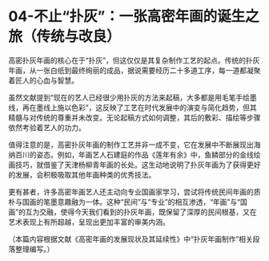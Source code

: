 # 04-不止“扑灰”：一张高密年画的诞生之旅（传统与改良）

高密扑灰年画的核心在于“扑灰”，但这仅仅是其复杂制作工艺的起点。传统的扑灰年画，从一张白纸到最终绚丽的成品，据说需要经历二十多道工序，每一道都凝聚着匠人的心血与智慧。

虽然文献提到“现在的艺人已经很少用扑灰的方法来起稿，大多都是用毛笔手绘墨线，再在墨线上施以色彩”，这反映了工艺在时代发展中的演变与简化趋势，但其精髓与对传统的尊重并未改变。无论起稿方式如何调整，其后的敷彩、描绘等步骤依然考验着艺人的功力。

值得注意的是，高密扑灰年画的制作工艺并非一成不变，它在发展中不断展现出海纳百川的姿态。例如，年画艺人石建庭的作品《莲年有余》中，鱼鳞部分的金线绘画技巧，就借鉴了天津杨柳青年画的长处。这生动地说明了扑灰年画为了获得更好的发展，会积极吸取其他年画种类的优秀技法。

更有甚者，许多高密年画艺人还主动向专业国画家学习，尝试将传统民间年画的质朴与国画的笔墨意趣融为一体。这种“民间”与“专业”的相互渗透，“年画”与“国画”的互为交融，使得今天我们看到的扑灰年画，既保留了深厚的民间根基，又在艺术表现上有所超越，呈现出更加丰富的审美内涵。

（本篇内容根据文献《高密年画的发展现状及其延续性》中“扑灰年画制作”相关段落整理编写。）